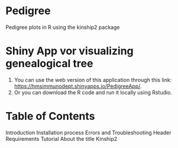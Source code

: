 # Pedigree
Pedigree plots in R using the kinship2 package
# Shiny App vor visualizing genealogical tree
  1) You can use the web version of this application through this link: https://hmsimmunodept.shinyapps.io/PedigreeApp/.
  2) Or you can download the R code and run it locally using Rstudio.
# Table of Contents 
  Introduction 
  Installation process
  Errors and Troubleshooting 
  Header Requirements
  Tutorial
  About the title 
  Kinship2 
    
  
